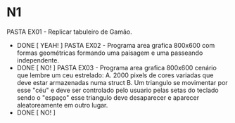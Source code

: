 # N1

PASTA EX01 - Replicar tabuleiro de Gamão.
  - DONE [ YEAH! ]
PASTA EX02 - Programa area grafica 800x600 com formas geométricas formando uma paisagem e uma passeando independente.
  - DONE [ NO! ]
PASTA EX03 - Programa area grafica 800x600 cenário que lembre um ceu estrelado:
              A. 2000 pixels de cores variadas que deve estar armazenadas numa struct
              B. Um triangulo se movimentar por esse "céu" e deve ser controlado pelo usuario pelas setas do teclado
              sendo o "espaço" esse triangulo deve desaparecer e aparecer aleatoreamente em outro lugar.
  - DONE [ NO! ]

